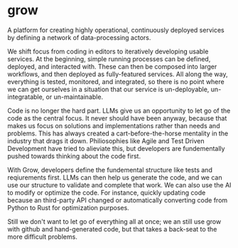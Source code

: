 # grow

A platform for creating highly operational, continuously deployed services by defining a network of data-processing actors.

We shift focus from coding in editors to iteratively developing usable services. At the beginning, simple running processes can be defined, deployed, and interacted with. These can then be composed into larger workflows, and then deployed as fully-featured services. All along the way, everything is tested, monitored, and integrated, so there is no point where we can get ourselves in a situation that our service is un-deployable, un-integratable, or un-maintainable.

Code is no longer the hard part. LLMs give us an opportunity to let go of the code as the central focus. It never should have been anyway, because that makes us focus on solutions and implementations rather than needs and problems. This has always created a cart-before-the-horse mentality in the industry that drags it down. Philiosophies like Agile and Test Driven Development have tried to alieviate this, but developers are fundementally pushed towards thinking about the code first.

With Grow, developers define the fundemental structure like tests and reqiurements first. LLMs can then help us generate the code, and we can use our structure to validate and complete that work. We can also use the AI to modify or optimize the code. For instance, quickly updating code because an third-party API changed or automatically converting code from Python to Rust for optimization purposes.

Still we don't want to let go of everything all at once; we an still use grow with github and hand-generated code, but that takes a back-seat to the more difficult problems.

